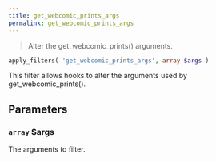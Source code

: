 ```yaml
---
title: get_webcomic_prints_args
permalink: get_webcomic_prints_args
---
```


> Alter the get_webcomic_prints() arguments.

```php
apply_filters( 'get_webcomic_prints_args', array $args )
```

This filter allows hooks to alter the arguments used by
get_webcomic_prints().

## Parameters

### `array` $args
The arguments to filter.
